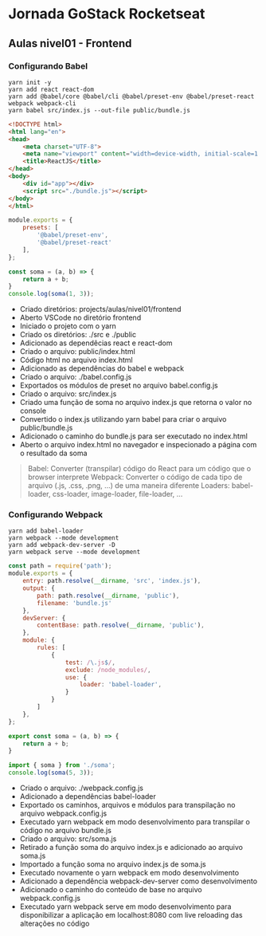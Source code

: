 # Jornada GoStack Rocketseat

## Aulas nivel01 - Frontend

### Configurando Babel

```shell
yarn init -y
yarn add react react-dom
yarn add @babel/core @babel/cli @babel/preset-env @babel/preset-react webpack webpack-cli
yarn babel src/index.js --out-file public/bundle.js
```

```html
<!DOCTYPE html>
<html lang="en">
<head>
    <meta charset="UTF-8">
    <meta name="viewport" content="width=device-width, initial-scale=1.0">
    <title>ReactJS</title>
</head>
<body>
    <div id="app"></div>
    <script src="./bundle.js"></script>
</body>
</html>
```

```js
module.exports = {
    presets: [
        '@babel/preset-env',
        '@babel/preset-react'
    ],
};
```

```js
const soma = (a, b) => {
    return a + b;
}
console.log(soma(1, 3));
```

- Criado diretórios: projects/aulas/nivel01/frontend
- Aberto VSCode no diretório frontend
- Iniciado o projeto com o yarn
- Criado os diretórios: ./src e ./public
- Adicionado as dependêcias react e react-dom
- Criado o arquivo: public/index.html
- Código html no arquivo index.html
- Adicionado as dependências do babel e webpack
- Criado o arquivo: ./babel.config.js
- Exportados os módulos de preset no arquivo babel.config.js
- Criado o arquivo: src/index.js
- Criado uma função de soma no arquivo index.js que retorna o valor no console
- Convertido o index.js utilizando yarn babel para criar o arquivo public/bundle.js
- Adicionado o caminho do bundle.js para ser executado no index.html
- Aberto o arquivo index.html no navegador e inspecionado a página com o resultado da soma

> Babel: Converter (transpilar) código do React para um código que o browser interprete
> Webpack: Converter o código de cada tipo de arquivo (.js, .css, .png, ...) de uma maneira diferente
> Loaders: babel-loader, css-loader, image-loader, file-loader, ...

### Configurando Webpack

```shell
yarn add babel-loader
yarn webpack --mode development
yarn add webpack-dev-server -D
yarn webpack serve --mode development
```

```js
const path = require('path');
module.exports = {
    entry: path.resolve(__dirname, 'src', 'index.js'),
    output: {
        path: path.resolve(__dirname, 'public'),
        filename: 'bundle.js'
    },
    devServer: {
        contentBase: path.resolve(__dirname, 'public'),
    },
    module: {
        rules: [
            {
                test: /\.js$/,
                exclude: /node_modules/,
                use: {
                    loader: 'babel-loader',
                }
            }
        ]
    },
};
```

```js
export const soma = (a, b) => {
    return a + b;
}
```

```js
import { soma } from './soma';
console.log(soma(5, 3));
```

- Criado o arquivo: ./webpack.config.js
- Adicionado a dependências babel-loader
- Exportado os caminhos, arquivos e módulos para transpilação no arquivo webpack.config.js
- Executado yarn webpack em modo desenvolvimento para transpilar o código no arquivo bundle.js
- Criado o arquivo: src/soma.js
- Retirado a função soma do arquivo index.js e adicionado ao arquivo soma.js
- Importado a função soma no arquivo index.js de soma.js
- Executado novamente o yarn webpack em modo desenvolvimento
- Adicionado a dependência webpack-dev-server como desenvolvimento
- Adicionado o caminho do conteúdo de base no arquivo webpack.config.js
- Executado yarn webpack serve em modo desenvolvimento para disponibilizar a aplicação em localhost:8080 com live reloading das alterações no código

